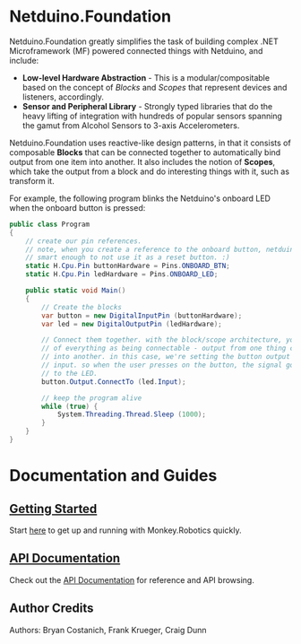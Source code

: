 # Netduino.Foundation

Netduino.Foundation greatly simplifies the task of building complex .NET Microframework (MF) powered connected things with Netduino, and include:


 * **Low-level Hardware Abstraction** - This is a modular/compositable based on the concept of _Blocks_ and _Scopes_ that represent devices and listeners, accordingly.
 * **Sensor and Peripheral Library** - Strongly typed libraries that do the heavy lifting of integration with hundreds of popular sensors spanning the gamut from Alcohol Sensors to 3-axis Accelerometers.
 
Netduino.Foundation  uses reactive-like design patterns, in that it consists of composable **Blocks** that can be connected together to automatically bind output from one item into another. It also includes the notion of **Scopes**, which take the output from a block and do interesting things with it, such as transform it.

For example, the following program blinks the Netduino's onboard LED when the onboard button is pressed:
 
```csharp
public class Program
{
	// create our pin references.
	// note, when you create a reference to the onboard button, netduino is 
	// smart enough to not use it as a reset button. :)
	static H.Cpu.Pin buttonHardware = Pins.ONBOARD_BTN;
	static H.Cpu.Pin ledHardware = Pins.ONBOARD_LED;

	public static void Main()
	{
		// Create the blocks
		var button = new DigitalInputPin (buttonHardware);
		var led = new DigitalOutputPin (ledHardware);

		// Connect them together. with the block/scope architecture, you can think
		// of everything as being connectable - output from one thing can be piped
		// into another. in this case, we're setting the button output to the LED
		// input. so when the user presses on the button, the signal goes straight
		// to the LED.
		button.Output.ConnectTo (led.Input);

		// keep the program alive
		while (true) {
			System.Threading.Thread.Sleep (1000);
		}
	}
}
``` 

# Documentation and Guides

## [Getting Started](Documentation/Getting_Started/)

Start [here](Documentation/Getting_Started/) to get up and running with Monkey.Robotics quickly.

## [API Documentation](Documentation/API_Docs/)

Check out the [API Documentation](Documentation/API_Docs/) for reference and API browsing.

 
## Author Credits

Authors: Bryan Costanich, Frank Krueger, Craig Dunn

